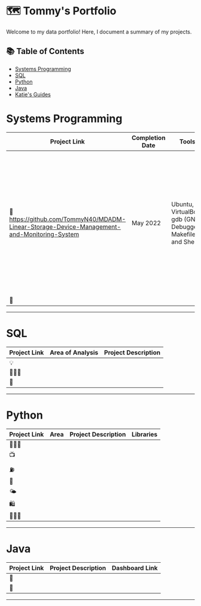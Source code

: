 # 🗺 Tommy's Portfolio

Welcome to my data portfolio! Here, I document a summary of my projects. 

## 📚 Table of Contents
- [Systems Programming](#systems-programming)
- [SQL](#sql)
- [Python](#python)
- [Java](#Java)
- [Katie's Guides](#katies-guides)

# Systems Programming

| Project Link | Completion Date | Tools | Project Description | 
|---|---|---|---|
| 🚗 https://github.com/TommyN40/MDADM-Linear-Storage-Device-Management-and-Monitoring-System | May 2022 | Ubuntu, VirtualBox, gdb (GNU Debugger), Makefile, and Shell |This project involved the development of robust system utilities designed to efficiently manage and monitor linear storage devices using the JBOD architecture within the Linux environment.
| 🐶 

***

# SQL

| Project Link | Area of Analysis | Project Description | 
|---|---|---|
| 💡 
| 👩🏻‍⚕️ 
| 🦠 

***

# Python

| Project Link | Area | Project Description | Libraries |    
|---|---|---|---|
| 👩🏻‍💻 
| 📺 
| ⛽️ 
| 🍷  
| 🌤 
| 🛍 
| 🏃🏻‍♀️ 

***

# Java

| Project Link | Project Description | Dashboard Link |
|---|---|---|
| 🦄 
| 🦠 

***
